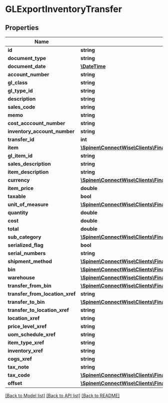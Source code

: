 # GLExportInventoryTransfer

## Properties
Name | Type | Description | Notes
------------ | ------------- | ------------- | -------------
**id** | **string** |  | [optional] 
**document_type** | **string** |  | [optional] 
**document_date** | [**\DateTime**](\DateTime.md) |  | [optional] 
**account_number** | **string** |  | [optional] 
**gl_class** | **string** |  | [optional] 
**gl_type_id** | **string** |  | [optional] 
**description** | **string** |  | [optional] 
**sales_code** | **string** |  | [optional] 
**memo** | **string** |  | [optional] 
**cost_acccount_number** | **string** |  | [optional] 
**inventory_account_number** | **string** |  | [optional] 
**transfer_id** | **int** |  | [optional] 
**item** | [**\Spinen\ConnectWise\Clients\Finance\Spinen\ConnectWise\Clients\Finance\Model\IvItemReference**](IvItemReference.md) |  | [optional] 
**gl_item_id** | **string** |  | [optional] 
**sales_description** | **string** |  | [optional] 
**item_description** | **string** |  | [optional] 
**currency** | [**\Spinen\ConnectWise\Clients\Finance\Spinen\ConnectWise\Clients\Finance\Model\CurrencyReference**](CurrencyReference.md) |  | [optional] 
**item_price** | **double** |  | [optional] 
**taxable** | **bool** |  | [optional] 
**unit_of_measure** | [**\Spinen\ConnectWise\Clients\Finance\Spinen\ConnectWise\Clients\Finance\Model\UnitOfMeasureReference**](UnitOfMeasureReference.md) |  | [optional] 
**quantity** | **double** |  | [optional] 
**cost** | **double** |  | [optional] 
**total** | **double** |  | [optional] 
**sub_category** | [**\Spinen\ConnectWise\Clients\Finance\Spinen\ConnectWise\Clients\Finance\Model\ProductSubCategoryReference**](ProductSubCategoryReference.md) |  | [optional] 
**serialized_flag** | **bool** |  | [optional] 
**serial_numbers** | **string** |  | [optional] 
**shipment_method** | [**\Spinen\ConnectWise\Clients\Finance\Spinen\ConnectWise\Clients\Finance\Model\ShipmentMethodReference**](ShipmentMethodReference.md) |  | [optional] 
**bin** | [**\Spinen\ConnectWise\Clients\Finance\Spinen\ConnectWise\Clients\Finance\Model\WarehouseBinReference**](WarehouseBinReference.md) |  | [optional] 
**warehouse** | [**\Spinen\ConnectWise\Clients\Finance\Spinen\ConnectWise\Clients\Finance\Model\WarehouseReference**](WarehouseReference.md) |  | [optional] 
**transfer_from_bin** | [**\Spinen\ConnectWise\Clients\Finance\Spinen\ConnectWise\Clients\Finance\Model\WarehouseBinReference**](WarehouseBinReference.md) |  | [optional] 
**transfer_from_location_xref** | **string** |  | [optional] 
**transfer_to_bin** | [**\Spinen\ConnectWise\Clients\Finance\Spinen\ConnectWise\Clients\Finance\Model\WarehouseBinReference**](WarehouseBinReference.md) |  | [optional] 
**transfer_to_location_xref** | **string** |  | [optional] 
**location_xref** | **string** |  | [optional] 
**price_level_xref** | **string** |  | [optional] 
**uom_schedule_xref** | **string** |  | [optional] 
**item_type_xref** | **string** |  | [optional] 
**inventory_xref** | **string** |  | [optional] 
**cogs_xref** | **string** |  | [optional] 
**tax_note** | **string** |  | [optional] 
**tax_code** | [**\Spinen\ConnectWise\Clients\Finance\Spinen\ConnectWise\Clients\Finance\Model\TaxCodeReference**](TaxCodeReference.md) |  | [optional] 
**offset** | [**\Spinen\ConnectWise\Clients\Finance\Spinen\ConnectWise\Clients\Finance\Model\GLExportInventoryTransferOffset**](GLExportInventoryTransferOffset.md) |  | [optional] 

[[Back to Model list]](../README.md#documentation-for-models) [[Back to API list]](../README.md#documentation-for-api-endpoints) [[Back to README]](../README.md)


